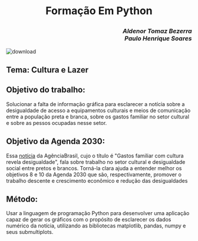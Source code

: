 <h1><p  align="center">Formação Em Python</p></h1>
<h3 align="right"><i>Aldenor Tomaz Bezerra</i><br/><i>Paulo Henrique Soares</i></h3>

![download](https://user-images.githubusercontent.com/66085641/85236280-00332c80-b3f3-11ea-8677-4c697211cba4.png)


<h2>Tema: Cultura e Lazer</h2>
<h2>Objetivo do trabalho:</h2>
<p>Solucionar a falta de informação gráfica para esclarecer a notícia sobre a desigualdade  de acesso a equipamentos culturais e meios de comunicação entre a população preta e branca, sobre os gastos familiar no setor cultural e sobre as pessos ocupadas nesse setor.</p>
<h2>Objetivo da Agenda 2030:</h2>
<p>Essa <a href= "https://agenciabrasil.ebc.com.br/geral/noticia/2019-12/gasto-familiar-com-cultura-revela-desigualdade-diz-pesquisa">  notícia</a> da AgênciaBrasil, cujo o título é "Gastos familiar com cultura revela desigualdade", fala sobre trabalho no setor cultural e desigualdade social entre pretos e brancos. Torná-la clara ajuda a entender melhor os objetivos 8 e 10 da Agenda 2030 que são, respectivamente, promover o trabalho descente e crescimento econômico e redução das desigualdades</p>
<h2>Método:</h2>
<p>Usar a linguagem de programação Python para desenvolver uma aplicação capaz de gerar os gráficos  com o propósito  de esclarecer os dados numérico da notícia, utilizando as bibliotecas matplotlib, pandas, numpy e seus submultiplots.</p>

